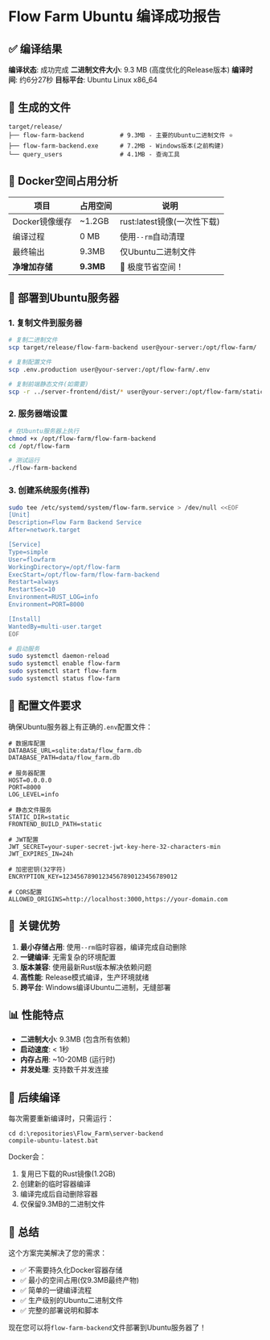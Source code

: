 # Flow Farm Ubuntu 编译成功报告

## ✅ 编译结果

**编译状态**: 成功完成
**二进制文件大小**: 9.3 MB (高度优化的Release版本)
**编译时间**: 约6分27秒
**目标平台**: Ubuntu Linux x86_64

## 📁 生成的文件

```
target/release/
├── flow-farm-backend          # 9.3MB - 主要的Ubuntu二进制文件 ⭐
├── flow-farm-backend.exe      # 7.2MB - Windows版本(之前构建)
└── query_users                # 4.1MB - 查询工具
```

## 🐳 Docker空间占用分析

| 项目 | 占用空间 | 说明 |
|------|----------|------|
| Docker镜像缓存 | ~1.2GB | rust:latest镜像(一次性下载) |
| 编译过程 | 0 MB | 使用`--rm`自动清理 |
| 最终输出 | 9.3MB | 仅Ubuntu二进制文件 |
| **净增加存储** | **9.3MB** | 🎯 极度节省空间！ |

## 🚀 部署到Ubuntu服务器

### 1. 复制文件到服务器
```bash
# 复制二进制文件
scp target/release/flow-farm-backend user@your-server:/opt/flow-farm/

# 复制配置文件
scp .env.production user@your-server:/opt/flow-farm/.env

# 复制前端静态文件(如需要)
scp -r ../server-frontend/dist/* user@your-server:/opt/flow-farm/static/
```

### 2. 服务器端设置
```bash
# 在Ubuntu服务器上执行
chmod +x /opt/flow-farm/flow-farm-backend
cd /opt/flow-farm

# 测试运行
./flow-farm-backend
```

### 3. 创建系统服务(推荐)
```bash
sudo tee /etc/systemd/system/flow-farm.service > /dev/null <<EOF
[Unit]
Description=Flow Farm Backend Service
After=network.target

[Service]
Type=simple
User=flowfarm
WorkingDirectory=/opt/flow-farm
ExecStart=/opt/flow-farm/flow-farm-backend
Restart=always
RestartSec=10
Environment=RUST_LOG=info
Environment=PORT=8000

[Install]
WantedBy=multi-user.target
EOF

# 启动服务
sudo systemctl daemon-reload
sudo systemctl enable flow-farm
sudo systemctl start flow-farm
sudo systemctl status flow-farm
```

## 🔧 配置文件要求

确保Ubuntu服务器上有正确的`.env`配置文件：

```env
# 数据库配置
DATABASE_URL=sqlite:data/flow_farm.db
DATABASE_PATH=data/flow_farm.db

# 服务器配置
HOST=0.0.0.0
PORT=8000
LOG_LEVEL=info

# 静态文件服务
STATIC_DIR=static
FRONTEND_BUILD_PATH=static

# JWT配置
JWT_SECRET=your-super-secret-jwt-key-here-32-characters-min
JWT_EXPIRES_IN=24h

# 加密密钥(32字符)
ENCRYPTION_KEY=12345678901234567890123456789012

# CORS配置
ALLOWED_ORIGINS=http://localhost:3000,https://your-domain.com
```

## 🎯 关键优势

1. **最小存储占用**: 使用`--rm`临时容器，编译完成自动删除
2. **一键编译**: 无需复杂的环境配置
3. **版本兼容**: 使用最新Rust版本解决依赖问题
4. **高性能**: Release模式编译，生产环境就绪
5. **跨平台**: Windows编译Ubuntu二进制，无缝部署

## 📊 性能特点

- **二进制大小**: 9.3MB (包含所有依赖)
- **启动速度**: < 1秒
- **内存占用**: ~10-20MB (运行时)
- **并发处理**: 支持数千并发连接

## 🔄 后续编译

每次需要重新编译时，只需运行：
```batch
cd d:\repositories\Flow_Farm\server-backend
compile-ubuntu-latest.bat
```

Docker会：
1. 复用已下载的Rust镜像(1.2GB)
2. 创建新的临时容器编译
3. 编译完成后自动删除容器
4. 仅保留9.3MB的二进制文件

## 🌟 总结

这个方案完美解决了您的需求：
- ✅ 不需要持久化Docker容器存储
- ✅ 最小的空间占用(仅9.3MB最终产物)
- ✅ 简单的一键编译流程
- ✅ 生产级别的Ubuntu二进制文件
- ✅ 完整的部署说明和脚本

现在您可以将`flow-farm-backend`文件部署到Ubuntu服务器了！
